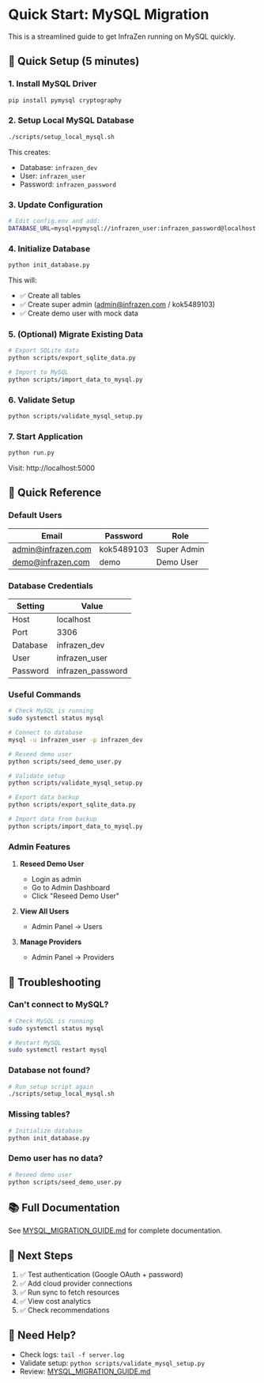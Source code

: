 # Quick Start: MySQL Migration

This is a streamlined guide to get InfraZen running on MySQL quickly.

## 🚀 Quick Setup (5 minutes)

### 1. Install MySQL Driver

```bash
pip install pymysql cryptography
```

### 2. Setup Local MySQL Database

```bash
./scripts/setup_local_mysql.sh
```

This creates:
- Database: `infrazen_dev`
- User: `infrazen_user`  
- Password: `infrazen_password`

### 3. Update Configuration

```bash
# Edit config.env and add:
DATABASE_URL=mysql+pymysql://infrazen_user:infrazen_password@localhost:3306/infrazen_dev?charset=utf8mb4
```

### 4. Initialize Database

```bash
python init_database.py
```

This will:
- ✅ Create all tables
- ✅ Create super admin (admin@infrazen.com / kok5489103)
- ✅ Create demo user with mock data

### 5. (Optional) Migrate Existing Data

```bash
# Export SQLite data
python scripts/export_sqlite_data.py

# Import to MySQL
python scripts/import_data_to_mysql.py
```

### 6. Validate Setup

```bash
python scripts/validate_mysql_setup.py
```

### 7. Start Application

```bash
python run.py
```

Visit: http://localhost:5000

## 📝 Quick Reference

### Default Users

| Email | Password | Role |
|-------|----------|------|
| admin@infrazen.com | kok5489103 | Super Admin |
| demo@infrazen.com | demo | Demo User |

### Database Credentials

| Setting | Value |
|---------|-------|
| Host | localhost |
| Port | 3306 |
| Database | infrazen_dev |
| User | infrazen_user |
| Password | infrazen_password |

### Useful Commands

```bash
# Check MySQL is running
sudo systemctl status mysql

# Connect to database
mysql -u infrazen_user -p infrazen_dev

# Reseed demo user
python scripts/seed_demo_user.py

# Validate setup
python scripts/validate_mysql_setup.py

# Export data backup
python scripts/export_sqlite_data.py

# Import data from backup
python scripts/import_data_to_mysql.py
```

### Admin Features

1. **Reseed Demo User**
   - Login as admin
   - Go to Admin Dashboard
   - Click "Reseed Demo User"

2. **View All Users**
   - Admin Panel → Users

3. **Manage Providers**
   - Admin Panel → Providers

## 🔧 Troubleshooting

### Can't connect to MySQL?

```bash
# Check MySQL is running
sudo systemctl status mysql

# Restart MySQL
sudo systemctl restart mysql
```

### Database not found?

```bash
# Run setup script again
./scripts/setup_local_mysql.sh
```

### Missing tables?

```bash
# Initialize database
python init_database.py
```

### Demo user has no data?

```bash
# Reseed demo user
python scripts/seed_demo_user.py
```

## 📚 Full Documentation

See [MYSQL_MIGRATION_GUIDE.md](./MYSQL_MIGRATION_GUIDE.md) for complete documentation.

## 🎯 Next Steps

1. ✅ Test authentication (Google OAuth + password)
2. ✅ Add cloud provider connections
3. ✅ Run sync to fetch resources
4. ✅ View cost analytics
5. ✅ Check recommendations

## 🐛 Need Help?

- Check logs: `tail -f server.log`
- Validate setup: `python scripts/validate_mysql_setup.py`
- Review: [MYSQL_MIGRATION_GUIDE.md](./MYSQL_MIGRATION_GUIDE.md)

